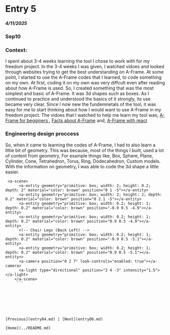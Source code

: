  # Entry 5
##### 4/11/2025
### Sep10

### Context:
<p>I spent about 3-4 weeks learning the tool I chose to work with for my freedom project. In the 3-4 weeks I was given, I watched vidoes and looked through websites trying to get the best understanding on A-Frame. At some point, I started to use the A-Frame codes that I learned, to code something on my own. At first, coding it on my own was very diffcult even after reading about how A-Frame is used. So, I created something that was the most simplest and basic of A-Frame. It was 3d shapes such as boxes. As I continued to practice and understood the basics of it strongly, its use became very clear. Since I now new the fundemnetals of the tool, it was easy for me to start thinking about how I would want to use A-Frame in my freedom project. The vidoes that I watched to help me learn my tool was; <a href="https://www.youtube.com/watch?v=K_1RdCVuu98&t=17s"> A-Frame for begginers </a>, <a href= "https://www.youtube.com/watch?v=FoaFIScwkA0"> Facts about A-Frame</a> and, <a href= "https://www.youtube.com/watch?v=eTFPMxqod2I"> A-Frame with react </a> </p>

### Engineering design proccess
<p>So, when it came to learning the codes of A-Frame, I had to also learn a little bit of geometry. This was because, most of the things I built, used a lot of content from geometry, For example things like, Box, Sphere, Plane, Cylinder, Cone, Tetrahedron, Torus, Ring, Dodecahedron, Custom models. With the information on geometry, I was able to code the 3d shape a little easier.</p>

```
 <a-scene> 
      <a-entity geometry="primitive: box; width: 2; height: 0.2; depth: 2" material="color: brown" position="0 1 -5"></a-entity>
      <a-entity geometry="primitive: box; width: 2; height: 2; depth: 0.2" material="color: brown" position="0 2.1 -5"></a-entity>
      <a-entity geometry="primitive: box; width: 0.2; height: 1; depth: 0.2" material="color: brown" position="-0.9 0.5 -4.9"></a-entity>
      <a-entity geometry="primitive: box; width: 0.2; height: 1; depth: 0.2" material="color: brown" position="0.9 0.5 -4.9"></a-entity>
      <!-- Chair Legs (Back Left) -->
      <a-entity geometry="primitive: box; width: 0.2; height: 1; depth: 0.2" material="color: brown" position="-0.9 0.5 -5.1"></a-entity>
      <a-entity geometry="primitive: box; width: 0.2; height: 1; depth: 0.2" material="color: brown" position="0.9 0.5 -5.1"></a-entity<>
      <a-camera position="0 2 7" look-controls="enabled: true"></a-camera>
      <a-light type="directional" position="2 4 -3" intensity="1.5"></a-light>
    </a-scene>
     ```
    

    

    

    
[Previous](entry04.md) | [Next](entry06.md)

[Home](../README.md)
